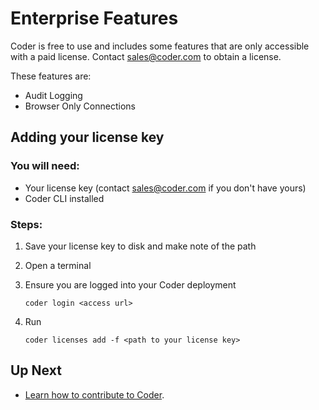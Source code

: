 # Enterprise Features

Coder is free to use and includes some features that are only accessible with a paid license.
Contact sales@coder.com to obtain a license.

These features are:

 * Audit Logging
 * Browser Only Connections

## Adding your license key

### You will need:

 * Your license key (contact sales@coder.com if you don't have yours)
 * Coder CLI installed

### Steps:

1. Save your license key to disk and make note of the path
2. Open a terminal
3. Ensure you are logged into your Coder deployment

   `coder login <access url>`

4. Run

   `coder licenses add -f <path to your license key>`

## Up Next

- [Learn how to contribute to Coder](../contributing.md).
